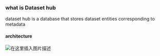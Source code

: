 ### what is Dataset hub
dataset hub is a database that stores dataset entities corresponding to metadata
#### architecture
![在这里插入图片描述](https://img-blog.csdnimg.cn/01c3b037d7b949e8b308689fb7cc9c71.jpeg)